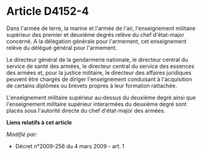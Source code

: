 # Article D4152-4

Dans l'armée de terre, la marine et l'armée de l'air, l'enseignement militaire supérieur des premier et deuxième degrés
relève du chef d'état-major concerné. A la délégation générale pour l'armement, cet enseignement relève du délégué général
pour l'armement.

Le directeur général de la gendarmerie nationale, le directeur central du service de santé des armées, le directeur central
du service des essences des armées et, pour la justice militaire, le directeur des affaires juridiques peuvent être chargés
de diriger l'enseignement conduisant à l'acquisition de certains diplômes ou brevets propres à leur formation rattachée.

L'enseignement militaire supérieur au-dessus du deuxième degré ainsi que l'enseignement militaire supérieur interarmées du
deuxième degré sont placés sous l'autorité directe du chef d'état-major des armées.

**Liens relatifs à cet article**

_Modifié par_:

  - Décret n°2009-256 du 4 mars 2009 - art. 1
